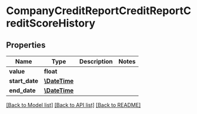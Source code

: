 # CompanyCreditReportCreditReportCreditScoreHistory

## Properties
Name | Type | Description | Notes
------------ | ------------- | ------------- | -------------
**value** | **float** |  | 
**start_date** | [**\DateTime**](\DateTime.md) |  | 
**end_date** | [**\DateTime**](\DateTime.md) |  | 

[[Back to Model list]](../README.md#documentation-for-models) [[Back to API list]](../README.md#documentation-for-api-endpoints) [[Back to README]](../README.md)


